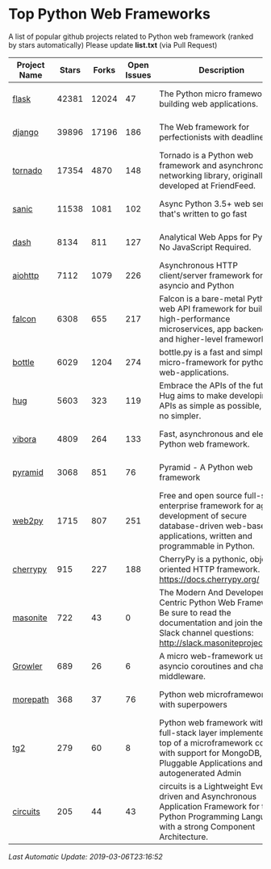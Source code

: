 # Top Python Web Frameworks
A list of popular github projects related to Python web framework (ranked by stars automatically)
Please update **list.txt** (via Pull Request)

| Project Name | Stars | Forks | Open Issues | Description | Last Commit |
| ------------ | ----- | ----- | ----------- | ----------- | ----------- |
| [flask](https://github.com/pallets/flask) | 42381 | 12024 | 47 | The Python micro framework for building web applications. | 2019-02-24 14:33:44 |
| [django](https://github.com/django/django) | 39896 | 17196 | 186 | The Web framework for perfectionists with deadlines. | 2019-03-06 01:25:22 |
| [tornado](https://github.com/tornadoweb/tornado) | 17354 | 4870 | 148 | Tornado is a Python web framework and asynchronous networking library, originally developed at FriendFeed. | 2019-03-05 00:34:47 |
| [sanic](https://github.com/huge-success/sanic) | 11538 | 1081 | 102 | Async Python 3.5+ web server that's written to go fast | 2019-03-04 21:23:03 |
| [dash](https://github.com/plotly/dash) | 8134 | 811 | 127 | Analytical Web Apps for Python. No JavaScript Required. | 2019-03-05 01:25:16 |
| [aiohttp](https://github.com/aio-libs/aiohttp) | 7112 | 1079 | 226 | Asynchronous HTTP client/server framework for asyncio and Python | 2019-03-04 17:10:40 |
| [falcon](https://github.com/falconry/falcon) | 6308 | 655 | 217 | Falcon is a bare-metal Python web API framework for building high-performance microservices, app backends, and higher-level frameworks. | 2019-03-02 22:30:22 |
| [bottle](https://github.com/bottlepy/bottle) | 6029 | 1204 | 274 | bottle.py is a fast and simple micro-framework for python web-applications. | 2019-01-31 13:24:17 |
| [hug](https://github.com/timothycrosley/hug) | 5603 | 323 | 119 | Embrace the APIs of the future. Hug aims to make developing APIs as simple as possible, but no simpler. | 2019-03-03 22:28:39 |
| [vibora](https://github.com/vibora-io/vibora) | 4809 | 264 | 133 | Fast, asynchronous and elegant Python web framework. | 2019-02-11 10:54:12 |
| [pyramid](https://github.com/Pylons/pyramid) | 3068 | 851 | 76 | Pyramid - A Python web framework | 2019-02-19 18:26:38 |
| [web2py](https://github.com/web2py/web2py) | 1715 | 807 | 251 | Free and open source full-stack enterprise framework for agile development of secure database-driven web-based applications, written and programmable in Python. | 2019-03-06 04:05:23 |
| [cherrypy](https://github.com/cherrypy/cherrypy) | 915 | 227 | 188 | CherryPy is a pythonic, object-oriented HTTP framework.      https://docs.cherrypy.org/ | 2019-03-02 10:16:41 |
| [masonite](https://github.com/MasoniteFramework/masonite) | 722 | 43 | 0 | The Modern And Developer Centric Python Web Framework. Be sure to read the documentation and join the Slack channel questions: http://slack.masoniteproject.com | 2019-02-06 14:22:56 |
| [Growler](https://github.com/pyGrowler/Growler) | 689 | 26 | 6 | A micro web-framework using asyncio coroutines and chained middleware. | 2017-03-12 02:39:16 |
| [morepath](https://github.com/morepath/morepath) | 368 | 37 | 76 | Python web microframework with superpowers | 2019-01-22 14:10:27 |
| [tg2](https://github.com/TurboGears/tg2) | 279 | 60 | 8 | Python web framework with full-stack layer implemented on top of a microframework core with support for MongoDB, Pluggable Applications and autogenerated Admin | 2019-02-23 06:36:58 |
| [circuits](https://github.com/circuits/circuits) | 205 | 44 | 43 | circuits is a Lightweight Event driven and Asynchronous Application Framework for the Python Programming Language with a strong Component Architecture. | 2019-01-25 08:28:22 |

*Last Automatic Update: 2019-03-06T23:16:52*